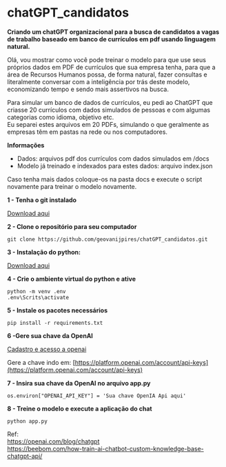 # chatGPT_candidatos
**Criando um chatGPT organizacional para a busca de candidatos a vagas de trabalho baseado em banco de currículos em pdf usando linguagem natural.**

Olá, vou mostrar como você pode treinar o modelo para que use seus próprios dados em PDF de currículos que sua empresa tenha, para que a área de Recursos Humanos possa, de forma natural, fazer consultas e literalmente conversar com a inteligência por trás deste modelo, economizando tempo e sendo mais assertivos na busca.

Para simular um banco de dados de currículos, eu pedi ao ChatGPT que criasse 20 currículos com dados simulados de pessoas e com algumas categorias como idioma, objetivo etc. \
Eu separei estes arquivos em 20 PDFs, simulando o que geralmente as empresas têm em pastas na rede ou nos computadores.

**Informações**
* Dados: arquivos pdf dos currículos com dados simulados em /docs 
* Modelo já treinado e indexados para estes dados: arquivo index.json 

Caso tenha mais dados coloque-os na pasta docs e execute o script novamente para treinar o modelo novamente.

**1 - Tenha o git instalado** 

[Download aqui](https://git-scm.com/downloads)

**2 - Clone o repositório para seu computador**

`git clone https://github.com/geovanijpires/chatGPT_candidatos.git`

**3 - Instalação do python:**

[Download aqui](https://www.python.org/downloads/)

**4 - Crie o ambiente virtual do python e ative**

`python -m venv .env` \
`.env\Scrits\activate`

**5 - Instale os pacotes necessários**

`pip install -r requirements.txt`

**6 -Gere sua chave da OpenAI** 

[Cadastro e acesso a openai](https://platform.openai.com/signup) 

Gere a chave indo em: [https://platform.openai.com/account/api-keys](https://platform.openai.com/account/api-keys)

**7 - Insira sua chave da OpenAI no arquivo app.py**

`os.environ["OPENAI_API_KEY"] = 'Sua chave OpenIA Api aqui'`

**8 - Treine o modelo e execute a aplicação do chat**

`python app.py`


Ref: \
https://openai.com/blog/chatgpt \
https://beebom.com/how-train-ai-chatbot-custom-knowledge-base-chatgpt-api/
